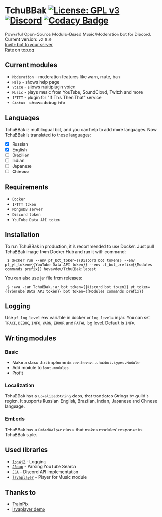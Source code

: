 # TchuBBak [![License: GPL v3](https://img.shields.io/badge/License-GPLv3-blue.svg)](https://www.gnu.org/licenses/gpl-3.0) [![Discord](https://img.shields.io/discord/577547170748563496?label=Discord)](https://discord.gg/deYQmPV) [![Codacy Badge](https://api.codacy.com/project/badge/Grade/e6ef8e0546bc4c8d8872fcf5691a513a)](https://www.codacy.com/manual/ilinpl/TchuBBak?utm_source=github.com&amp;utm_medium=referral&amp;utm_content=hevav/TchuBBak&amp;utm_campaign=Badge_Grade)
Powerful Open-Source Module-Based Music/Moderation bot for Discord. Current version: `v2.0.0`<br>
[Invite bot to your server](https://discordapp.com/oauth2/authorize?client_id=538670331938865163&permissions=36990272&scope=bot)<br>
[Rate on top.gg](https://top.gg/bot/538670331938865163)

## Current modules
-   `Moderation` - moderation features like warn, mute, ban
-   `Help` - shows help page 
-   `Voice` - allows multiplugin voice
-   `Music` - plays music from YouTube, SoundCloud, Twitch and more
-   `IFTTT` - plugin for "If This Then That" service
-   `Status` - shows debug info

## Languages
TchuBBak is multilingual bot, and you can help to add more languages. Now TchuBBak is translated to these languages:
-   [x] Russian
-   [x] English
-   [ ] Brazilian
-   [ ] Indian
-   [ ] Japanese
-   [ ] Chinese

## Requirements
-   `Docker`
-   `IFTTT token`
-   `MongoDB server`
-   `Discord token`
-   `YouTube Data API token`

## Installation
To run TchuBBak in production, it is recommended to use Docker.
Just pull TchuBBak image from Docker Hub and run it with command:
```shell script
 $ docker run --env pf_bot_token={{Discord bot token}} --env pf_yt_token={{YouTube Data API token}} --env pf_bot_prefix={{Modules commands prefix}} hevavdev/TchuBBak:latest
```
You can also use jar file from releases:
```shell script
 $ java -jar TchuBBak.jar bot_token={{Discord bot token}} yt_token={{YouTube Data API token}} bot_token={{Modules commands prefix}} 
```

## Logging
Use `pf_log_level` env variable in docker or `log_level=` in jar.
You can set `TRACE`, `DEBUG`, `INFO`, `WARN`, `ERROR` and `FATAL` log level. Default is `INFO`. 

## Writing modules
### Basic
-   Make a class that implements `dev.hevav.tchubbot.types.Module`
-   Add module to `Boot.modules`
-   Profit
### Localization
TchuBBak has a `LocalizedString` class, that translates Strings by guild's region. It supports Russian, English, Brazilian, Indian, Japanese and Chinese language.

### Embeds
TchuBBak has a `EmbedHelper` class, that makes modules' response in TchuBBak style.

## Used libraries
-   [`log4j2`](https://github.com/apache/logging-log4j2) - Logging
-   [`JSoup`](https://jsoup.org/) - Parsing YouTube Search
-   [`JDA`](https://github.com/Javacord/Javacord) - Discord API implementation
-   [`lavaplayer`](https://github.com/sedmelluq/lavaplayer) - Player for Music module
 
## Thanks to
-   [TrainPix](https://github.com/Russia9/TrainPix)
-   [lavaplayer demo](https://github.com/sedmelluq/lavaplayer)